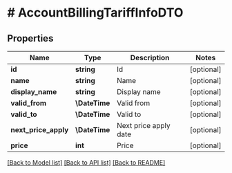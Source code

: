 # # AccountBillingTariffInfoDTO

## Properties

Name | Type | Description | Notes
------------ | ------------- | ------------- | -------------
**id** | **string** | Id | [optional]
**name** | **string** | Name | [optional]
**display_name** | **string** | Display name | [optional]
**valid_from** | **\DateTime** | Valid from | [optional]
**valid_to** | **\DateTime** | Valid to | [optional]
**next_price_apply** | **\DateTime** | Next price apply date | [optional]
**price** | **int** | Price | [optional]

[[Back to Model list]](../../README.md#models) [[Back to API list]](../../README.md#endpoints) [[Back to README]](../../README.md)
